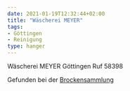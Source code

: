 ```yaml
---
date: 2021-01-19T12:32:44+02:00
title: "Wäscherei MEYER"
tags:
- Göttingen
- Reinigung
type: hanger
---
```

Wäscherei MEYER Göttingen Ruf 58398

<div class="source">Gefunden bei der <a href="https://www.neue-arbeit-brockensammlung.de/geschaefte/gebrauchtmoebelkaufhaus/">Brockensammlung</a></div>
